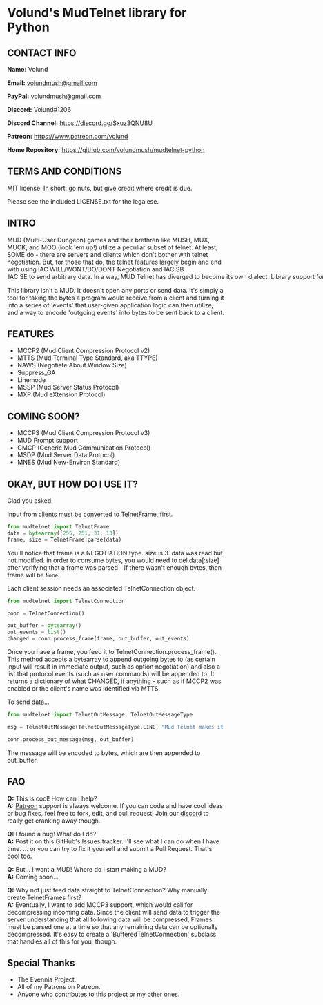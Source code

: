 # Volund's MudTelnet library for Python

## CONTACT INFO
**Name:** Volund

**Email:** volundmush@gmail.com

**PayPal:** volundmush@gmail.com

**Discord:** Volund#1206

**Discord Channel:** https://discord.gg/Sxuz3QNU8U

**Patreon:** https://www.patreon.com/volund

**Home Repository:** https://github.com/volundmush/mudtelnet-python

## TERMS AND CONDITIONS

MIT license. In short: go nuts, but give credit where credit is due.

Please see the included LICENSE.txt for the legalese.

## INTRO
MUD (Multi-User Dungeon) games and their brethren like MUSH, MUX, MUCK, and MOO (look 'em up!) utilize a peculiar subset of telnet. At least, SOME do - there are servers and clients which don't bother with telnet negotiation. But, for those that do, the telnet features largely begin and end with using IAC WILL/WONT/DO/DONT Negotiation and IAC SB <option> <data> IAC SE to send arbitrary data. In a way, MUD Telnet has diverged to become its own dialect. Library support for MUD-specific features like MXP, MSSP, and MCCP2 can be hard to come by. This library attempts to provide a one-stop-shop for handling MUD Telnet.

This library isn't a MUD. It doesn't open any ports or send data. It's simply a tool for taking the bytes a program would receive from a client and turning it into a series of 'events' that user-given application logic can then utilize, and a way to encode 'outgoing events' into bytes to be sent back to a client.

## FEATURES
  * MCCP2 (Mud Client Compression Protocol v2)
  * MTTS (Mud Terminal Type Standard, aka TTYPE)
  * NAWS (Negotiate About Window Size)
  * Suppress_GA
  * Linemode
  * MSSP (Mud Server Status Protocol)
  * MXP (Mud eXtension Protocol)

## COMING SOON?
  * MCCP3 (Mud Client Compression Protocol v3)
  * MUD Prompt support
  * GMCP (Generic Mud Communication Protocol)
  * MSDP (Mud Server Data Protocol)
  * MNES (Mud New-Environ Standard)
  

## OKAY, BUT HOW DO I USE IT?
Glad you asked.

Input from clients must be converted to TelnetFrame, first.
```python
from mudtelnet import TelnetFrame
data = bytearray([255, 251, 31, 13])
frame, size = TelnetFrame.parse(data)
```
You'll notice that frame is a NEGOTIATION type. size is 3. data was read but not modified. in order to consume bytes, you would need to del data[:size] after verifying that a frame was parsed - if there wasn't enough bytes, then frame will be ```None```.

Each client session needs an associated TelnetConnection object.
```python
from mudtelnet import TelnetConnection

conn = TelnetConnection()

out_buffer = bytearray()
out_events = list()
changed = conn.process_frame(frame, out_buffer, out_events)
```
Once you have a frame, you feed it to TelnetConnection.process_frame(). This method accepts a bytearray to append outgoing bytes to (as certain input will result in immediate output, such as option negotiation) and also a list that protocol events (such as user commands) will be appended to. It returns a dictionary of what CHANGED, if anything - such as if MCCP2 was enabled or the client's name was identified via MTTS.

To send data...
```python
from mudtelnet import TelnetOutMessage, TelnetOutMessageType

msg = TelnetOutMessage(TelnetOutMessageType.LINE, "Mud Telnet makes it easy!")

conn.process_out_message(msg, out_buffer)
```
The message will be encoded to bytes, which are then appended to out_buffer.

## FAQ 
  __Q:__ This is cool! How can I help?  
  __A:__ [Patreon](https://www.patreon.com/volund) support is always welcome. If you can code and have cool ideas or bug fixes, feel free to fork, edit, and pull request! Join our [discord](https://discord.gg/Sxuz3QNU8U) to really get cranking away though.

  __Q:__ I found a bug! What do I do?  
  __A:__ Post it on this GitHub's Issues tracker. I'll see what I can do when I have time. ... or you can try to fix it yourself and submit a Pull Request. That's cool too.

  __Q:__ But... I want a MUD! Where do I start making a MUD?  
  __A:__ Coming soon...

  __Q:__ Why not just feed data straight to TelnetConnection? Why manually create TelnetFrames first?  
  __A:__ Eventually, I want to add MCCP3 support, which would call for decompressing incoming data. Since the client will send data to trigger the server understanding that all following data will be compressed, Frames must be parsed one at a time so that any remaining data can be optionally decompressed. It's easy to create a 'BufferedTelnetConnection' subclass that handles all of this for you, though.

## Special Thanks
  * The Evennia Project.
  * All of my Patrons on Patreon.
  * Anyone who contributes to this project or my other ones.
